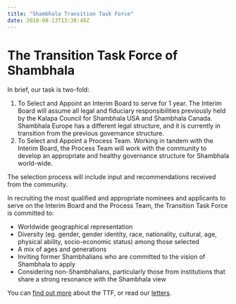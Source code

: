 ```yaml
---
title: "Shambhala Transition Task Force"
date: 2018-08-13T13:38:49Z
---
```


# The Transition Task Force of Shambhala

In brief, our task is two-fold:
 
1. To Select and Appoint an Interim Board to serve for 1 year.  The Interim Board will assume all legal and fiduciary responsibilities previously held by the Kalapa Council for Shambhala USA and Shambhala Canada. Shambhala Europe has a different legal structure, and it is currently in transition from the previous governance structure. 
1. To Select and Appoint a Process Team. Working in tandem with the Interim Board, the Process Team will work with the community to develop an appropriate and healthy governance structure for Shambhala world-wide.

The selection process will include input and recommendations received from the community.

In recruiting the most qualified and appropriate nominees and applicants to serve on the Interim Board and the Process Team, the Transition Task Force is committed to:

* Worldwide geographical representation
* Diversity (eg. gender, gender identity, race, nationality, cultural, age, physical ability, socio-economic status) among those selected
* A mix of ages and generations
* Inviting former Shambhalians who are committed to the vision of Shambhala to apply
* Considering non-Shambhalians, particularly those from institutions that share a strong resonance with the Shambhala view

You can [find out more](/about) about the TTF, or read our [letters](/categories/letters).
